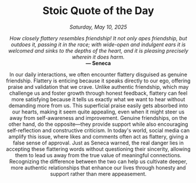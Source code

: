 <h1 align="center">Stoic Quote of the Day</h1>
<p align="center"><em><!--date-start-->Saturday, May 10, 2025<!--date-end--></em></p>
<p align="center">
    <em><!--START_SECTION:quote-text-->
How closely flattery resembles friendship! It not only apes friendship, but outdoes it, passing it in the race; with wide-open and indulgent ears it is welcomed and sinks to the depths of the heart, and it is pleasing precisely wherein it does harm.
<!--END_SECTION:quote-text--></em><br>
    <strong>— <!--START_SECTION:quote-author-->
Seneca
<!--END_SECTION:quote-author--></strong>
</p>

<p align="center" style="max-width:600px;margin:0 auto;">
<!--START_SECTION:quote-interpretation-->
In our daily interactions, we often encounter flattery disguised as genuine friendship. Flattery is enticing because it speaks directly to our ego, offering praise and validation that we crave. Unlike authentic friendship, which may challenge us and foster growth through honest feedback, flattery can feel more satisfying because it tells us exactly what we want to hear without demanding more from us. This superficial praise easily gets absorbed into our hearts, making it seem quite appealing, even when it might steer us away from self-awareness and improvement. Genuine friendships, on the other hand, do the opposite—they provide support while also encouraging self-reflection and constructive criticism. In today's world, social media can amplify this issue, where likes and comments often act as flattery, giving a false sense of approval. Just as Seneca warned, the real danger lies in accepting these flattering words without questioning their sincerity, allowing them to lead us away from the true value of meaningful connections. Recognizing the difference between the two can help us cultivate deeper, more authentic relationships that enhance our lives through honesty and support rather than mere appeasement.
<!--END_SECTION:quote-interpretation-->
</p>
